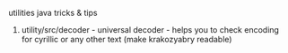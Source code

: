 utilities java 
tricks & tips

1) utility/src/decoder - universal decoder - helps you to check encoding for cyrillic or any other text (make krakozyabry readable)
